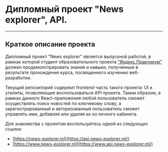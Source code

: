 # Дипломный проект "News explorer", API.

______

## Краткое описание проекта

Дипломный проект "News explorer" является выпускной работой, в рамках которой студент
образовательного проекта
["Яндекс.Практикум"](https://praktikum.yandex.ru/) должен продемонстрировать знания и навыки,
полученные в результате прохождения курса, посвященного изучению веб-разработки.

Текущий репозиторий содержит frontend-часть такого проекта: UI и утилиты, позволяющие
воспользоваться API проекта. Таким образом, в рамках данного React-приложения любой
пользователь сможет осуществлять поиск новостей по ключевому слову, а зарегистрированный и
авторизованный пользователь сможет управлять ими, добавляя или удаляя их из личного кабинета.

Для знакомства с проектом воспользуйтесь одной из следующих ссылок:

- [https://news-explorer.ml](https://api.news-explorer.ml/)
- [https://www.news-explorer.ml](https://www.api.news-explorer.ml/)
